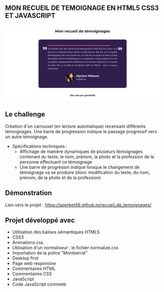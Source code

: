 ## MON RECUEIL DE TEMOIGNAGE EN HTML5 CSS3 ET JAVASCRIPT

![Design preview for the project](./img/preview.png)

## Le challenge

Création d'un carrousel (en lecture automatique) recensant différents témoignages. Une barre de progression indique le passage progressif vers un autre témoignage.

- Spécifications techniques :
  - Affichage de manière dynamiques de plusieurs témoignages contenant du texte, le nom, prénom, la photo et la profession de la personne effectuant ce témoignage
  - Une barre de progresion indique lorsque le changement de témoignage va se produire (donc modification du texte, du nom, prénom, de la photo et de la profession)

## Démonstration

Lien vers le projet : https://aperbet56.github.io/recueil_de_temoignages/

## Projet développé avec

- Utilisation des balises sémantiques HTML5
- CSS3
- Animations css
- Utilisation d'un normaliseur : le fichier normalize.css
- Importation de la police "Montserrat"
- Desktop first
- Page web responsive
- Commentaires HTML
- Commentaires CSS
- JavaScript
- Code JavaScript commeté

